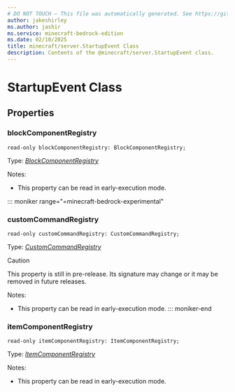 ```yaml
---
# DO NOT TOUCH — This file was automatically generated. See https://github.com/mojang/minecraftapidocsgenerator to modify descriptions, examples, etc.
author: jakeshirley
ms.author: jashir
ms.service: minecraft-bedrock-edition
ms.date: 02/10/2025
title: minecraft/server.StartupEvent Class
description: Contents of the @minecraft/server.StartupEvent class.
---
```

# StartupEvent Class

## Properties

### **blockComponentRegistry**
`read-only blockComponentRegistry: BlockComponentRegistry;`

Type: [*BlockComponentRegistry*](BlockComponentRegistry.md)

Notes:
  - This property can be read in early-execution mode.

::: moniker range="=minecraft-bedrock-experimental"
### **customCommandRegistry**
`read-only customCommandRegistry: CustomCommandRegistry;`

Type: [*CustomCommandRegistry*](CustomCommandRegistry.md)

> [!CAUTION]
> This property is still in pre-release.  Its signature may change or it may be removed in future releases.

Notes:
  - This property can be read in early-execution mode.
::: moniker-end

### **itemComponentRegistry**
`read-only itemComponentRegistry: ItemComponentRegistry;`

Type: [*ItemComponentRegistry*](ItemComponentRegistry.md)

Notes:
  - This property can be read in early-execution mode.
